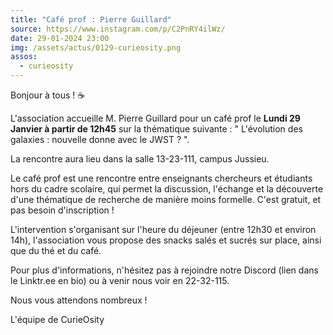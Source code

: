 ```yaml
---
title: "Café prof : Pierre Guillard"
source: https://www.instagram.com/p/C2PnRY4ilWz/
date: 29-01-2024 23:00
img: /assets/actus/0129-curieosity.png
assos:
  - curieosity
---
```


Bonjour à tous ! ☕

L'association accueille M. Pierre Guillard pour un café prof le __Lundi 29 Janvier à partir de 12h45__ sur la thématique suivante : " L'évolution des galaxies : nouvelle donne avec le JWST ? ".

La rencontre aura lieu dans la salle 13-23-111, campus Jussieu.

Le café prof est une rencontre entre enseignants chercheurs et étudiants hors du cadre scolaire, qui permet la discussion, l'échange et la découverte d'une thématique de recherche de manière moins formelle. C'est gratuit, et pas besoin d'inscription !

L'intervention s'organisant sur l'heure du déjeuner (entre 12h30 et environ 14h), l'association vous propose des snacks salés et sucrés sur place, ainsi que du thé et du café.

Pour plus d'informations, n'hésitez pas à rejoindre notre Discord (lien dans le Linktr.ee en bio) ou à venir nous voir en 22-32-115.

Nous vous attendons nombreux !

L'équipe de CurieOsity
